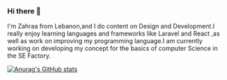 ### Hi there 👋 
I'm Zahraa from Lebanon,and I do content on Design and Development.I really enjoy learning languages and frameworks like Laravel and React ,as well as work on improving my programming language.I am currently working on developing my concept for the basics of computer Science in the SE Factory.

[![Anurag's GitHub stats](https://github-readme-stats.vercel.app/api?username=zahraahusseini)](https://github.com/anuraghazra/github-readme-stats)

<!--
**zahraahusseini/zahraahusseini** is a ✨ _special_ ✨ repository because its `README.md` (this file) appears on your GitHub profile.

Here are some ideas to get you started:

- 🔭 I’m currently working on Web Development skills
- 🌱 I’m currently learning ...
- 👯 I’m looking to collaborate on ...
- 🤔 I’m looking for help with ...
- 💬 Ask me about ...
- 📫 How to reach me: ...
- 😄 Pronouns: ...
- ⚡ Fun fact: ...
-->
